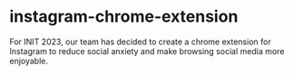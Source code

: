 # instagram-chrome-extension
For INIT 2023, our team has decided to create a chrome extension for Instagram to reduce social anxiety and make browsing social media more enjoyable.
